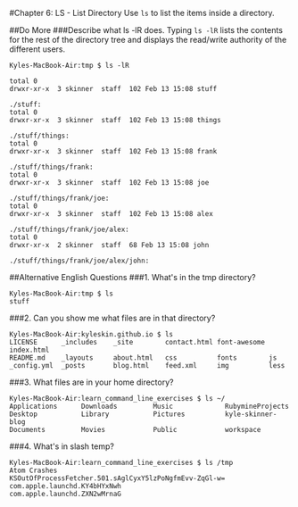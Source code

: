 #Chapter 6: LS - List Directory
Use `ls` to list the items inside a directory.

##Do More
###Describe what ls -lR does.
Typing `ls -lR` lists the contents for the rest of the directory tree and displays the read/write authority of the different users.


```
Kyles-MacBook-Air:tmp $ ls -lR

total 0
drwxr-xr-x  3 skinner  staff  102 Feb 13 15:08 stuff
   
./stuff:
total 0
drwxr-xr-x  3 skinner  staff  102 Feb 13 15:08 things
   
./stuff/things:
total 0
drwxr-xr-x  3 skinner  staff  102 Feb 13 15:08 frank
   
./stuff/things/frank:
total 0
drwxr-xr-x  3 skinner  staff  102 Feb 13 15:08 joe
   
./stuff/things/frank/joe:
total 0
drwxr-xr-x  3 skinner  staff  102 Feb 13 15:08 alex
   
./stuff/things/frank/joe/alex:
total 0
drwxr-xr-x  2 skinner  staff  68 Feb 13 15:08 john
   
./stuff/things/frank/joe/alex/john:
```

##Alternative English Questions
###1. What's in the tmp directory?
```
Kyles-MacBook-Air:tmp $ ls
stuff
```

###2. Can you show me what files are in that directory?
```
Kyles-MacBook-Air:kyleskin.github.io $ ls
LICENSE      _includes    _site        contact.html font-awesome index.html
README.md    _layouts     about.html   css          fonts        js
_config.yml  _posts       blog.html    feed.xml     img          less
```

###3. What files are in your home directory?
```
Kyles-MacBook-Air:learn_command_line_exercises $ ls ~/
Applications      Downloads         Music             RubymineProjects
Desktop           Library           Pictures          kyle-skinner-blog
Documents         Movies            Public            workspace
```

###4. What's in slash temp?
```
Kyles-MacBook-Air:learn_command_line_exercises $ ls /tmp
Atom Crashes
KSOutOfProcessFetcher.501.sAglCyxY5lzPoNgfmEvv-ZqGl-w=
com.apple.launchd.KY4bHYxNwh
com.apple.launchd.ZXN2wMrnaG
```



